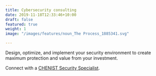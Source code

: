 ```yaml
---
title: Cybersecurity consulting
date: 2019-11-18T12:33:46+10:00
draft: false
featured: true
weight: 1
image: "/images/features/noun_The Process_1885341.svg"

---
```

Design, optimize, and implement your security environment to create maximum protection and value from your investment.

Connect with a [CHENIST Security Specialist](https://chen.ist/contact "Contact"). 